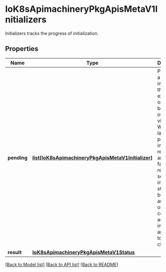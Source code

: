 # IoK8sApimachineryPkgApisMetaV1Initializers

Initializers tracks the progress of initialization.
## Properties
Name | Type | Description | Notes
------------ | ------------- | ------------- | -------------
**pending** | [**list[IoK8sApimachineryPkgApisMetaV1Initializer]**](IoK8sApimachineryPkgApisMetaV1Initializer.md) | Pending is a list of initializers that must execute in order before this object is visible. When the last pending initializer is removed, and no failing result is set, the initializers struct will be set to nil and the object is considered as initialized and visible to all clients. | 
**result** | [**IoK8sApimachineryPkgApisMetaV1Status**](IoK8sApimachineryPkgApisMetaV1Status.md) |  | [optional] 

[[Back to Model list]](../README.md#documentation-for-models) [[Back to API list]](../README.md#documentation-for-api-endpoints) [[Back to README]](../README.md)


